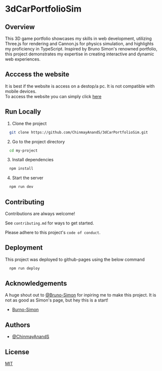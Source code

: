 # 3dCarPortfolioSim

## Overview

This 3D game portfolio showcases my skills in web development, utilizing Three.js for rendering and Cannon.js for physics simulation, and highlights my proficiency in TypeScript. Inspired by Bruno Simon's renowned portfolio, this project demonstrates my expertise in creating interactive and dynamic web experiences.

## Acccess the website

It is best if the website is access on a destop/a pc. It is not compatible with mobile devices.\
To access the website you can simply click [here](https://chinmayanands.github.io/3dCarPortfolioSim/)

## Run Locally

1. Clone the project

```bash
  git clone https://github.com/ChinmayAnandS/3dCarPortfolioSim.git
```

2. Go to the project directory

```bash
  cd my-project
```

3. Install dependencies

```bash
  npm install
```

4. Start the server

```bash
  npm run dev
```

## Contributing

Contributions are always welcome!

See `contributing.md` for ways to get started.

Please adhere to this project's `code of conduct`.

## Deployment

This project was deployed to github-pages using the below command

```bash
  npm run deploy
```

## Acknowledgements

A huge shout out to [@Bruno-Simon](https://github.com/brunosimon/) for inpiring me to make this project. It is not as good as Simon's page, but hey this is a start!

- [Burno-Simon](https://bruno-simon.com/)

## Authors

- [@ChinmayAnandS](https://github.com/ChinmayAnandS)

## License

[MIT](https://choosealicense.com/licenses/mit/)
